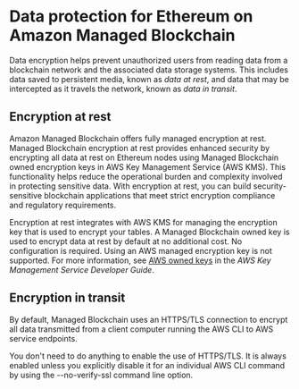 # Data protection for Ethereum on Amazon Managed Blockchain<a name="ethereum-data-protection"></a>

Data encryption helps prevent unauthorized users from reading data from a blockchain network and the associated data storage systems\. This includes data saved to persistent media, known as *data at rest*, and data that may be intercepted as it travels the network, known as *data in transit*\.

## Encryption at rest<a name="managed-blockchain-encryption-at-rest"></a>

Amazon Managed Blockchain offers fully managed encryption at rest\. Managed Blockchain encryption at rest provides enhanced security by encrypting all data at rest on Ethereum nodes using Managed Blockchain owned encryption keys in AWS Key Management Service \(AWS KMS\)\. This functionality helps reduce the operational burden and complexity involved in protecting sensitive data\. With encryption at rest, you can build security\-sensitive blockchain applications that meet strict encryption compliance and regulatory requirements\.

Encryption at rest integrates with AWS KMS for managing the encryption key that is used to encrypt your tables\. A Managed Blockchain owned key is used to encrypt data at rest by default at no additional cost\. No configuration is required\. Using an AWS managed encryption key is not supported\. For more information, see [AWS owned keys](https://docs.aws.amazon.com/kms/latest/developerguide/concepts.html#aws-owned-cmk) in the *AWS Key Management Service Developer Guide*\.

## Encryption in transit<a name="managed-blockchain-encryption-in-transit"></a>

By default, Managed Blockchain uses an HTTPS/TLS connection to encrypt all data transmitted from a client computer running the AWS CLI to AWS service endpoints\.

You don't need to do anything to enable the use of HTTPS/TLS\. It is always enabled unless you explicitly disable it for an individual AWS CLI command by using the \-\-no\-verify\-ssl command line option\.